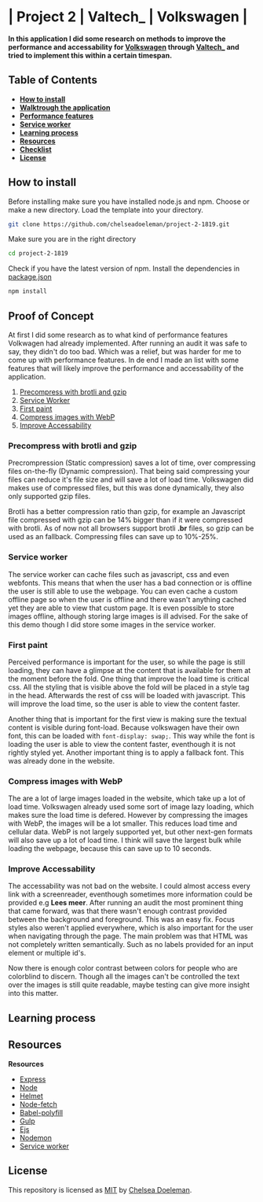 # | Project 2 | Valtech_ | Volkswagen |

**In this application I did some research on methods to improve the performance and accessability for [Volkswagen](https://www.volkswagen.nl/) through [Valtech_](https://www.valtech.com/nl-nl/) and tried to implement this within a certain timespan.**

## Table of Contents
* **[How to install](#how-to-install)** 
* **[Walktrough the application](#walk-trough-the-application)** 
* **[Performance features](#performance-features)**
* **[Service worker](#service-worker)**
* **[Learning process](#learning-process)**
* **[Resources](#resources)**
* **[Checklist](#checklist)**
* **[License](#license)**

## How to install

Before installing make sure you have installed node.js and npm.
Choose or make a new directory.
Load the template into your directory.

```bash
git clone https://github.com/chelseadoeleman/project-2-1819.git
```

Make sure you are in the right directory 
```bash
cd project-2-1819
```

Check if you have the latest version of npm.
Install the dependencies in [package.json](./package.json)
```bash
npm install
```

## Proof of Concept

At first I did some research as to what kind of performance features Volkwagen had already implemented. After running an audit it was safe to say, they didn't do too bad. Which was a relief, but was harder for me to come up with performance features. In de end I made an list with some features that will likely improve the performance and accessability of the application.

1.  [Precompress with brotli and gzip](#precompress-with-brotli-and-gzip)
2.  [Service Worker](#service-worker)
3.  [First paint](#first-paint)
4.  [Compress images with WebP](#compress-images-with-wepb)
5.  [Improve Accessability](#improve-accessability)


### Precompress with brotli and gzip

Precrompression (Static compression) saves a lot of time, over compressing files on-the-fly (Dynamic compression). That being said compressing your files can reduce it's file size and will save a lot of load time. Volkswagen did makes use of compressed files, but this was done dynamically, they also only supported gzip files. 

Brotli has a better compression ratio than gzip, for example an Javascript file compressed with gzip can be 14% bigger than if it were compressed with brotli. As of now not all browsers support brotli **.br** files, so gzip can be used as an fallback. Compressing files can save up to 10%-25%.



### Service worker

The service worker can cache files such as javascript, css and even webfonts. This means that when the user has a bad connection or is offline the user is still able to use the webpage. You can even cache a custom offline page so when the user is offline and there wasn't anything cached yet they are able to view that custom page. It is even possible to store images offline, although storing large images is ill advised. For the sake of this demo though I did store some images in the service worker.



### First paint

Perceived performance is important for the user, so while the page is still loading, they can have a glimpse at the content that is available for them at the moment before the fold. One thing that improve the load time is critical css. All the styling that is visible above the fold will be placed in a style tag in the head. Afterwards the rest of css will be loaded with javascript. This will improve the load time, so the user is able to view the content faster.

Another thing that is important for the first view is making sure the textual content is visible during font-load. Because volkswagen have their own font, this can be loaded with ```font-display: swap;```. This way while the font is loading the user is able to view the content faster, eventhough it is not rightly styled yet. Another important thing is to apply a fallback font. This was already done in the website.



### Compress images with WebP

The are a lot of large images loaded in the website, which take up a lot of load time. Volkswagen already used some sort of image lazy loading, which makes sure the load time is defered. However by compressing the images with WebP, the images will be a lot smaller. This reduces load time and cellular data. WebP is not largely supported yet, but other next-gen formats will also save up a lot of load time. I think will save the largest bulk while loading the webpage, because this can save up to 10 seconds.



### Improve Accessability

The accessability was not bad on the website. I could almost access every link with a screenreader, eventhough sometimes more information could be provided e.g **Lees meer**. After running an audit the most prominent thing that came forward, was that there wasn't enough contrast provided between the background and foreground. This was an easy fix. Focus styles also weren't applied everywhere, which is also important for the user when navigating through the page. The main problem was that HTML was not completely written semantically. Such as no labels provided for an input element or multiple id's.

Now there is enough color contrast between colors for people who are colorblind to discern. Though all the images can't be controlled the text over the images is still quite readable, maybe testing can give more insight into this matter.



## Learning process


## Resources

**Resources**
* [Express](https://expressjs.com/)
* [Node](https://nodejs.org/en/)
* [Helmet](https://github.com/helmetjs/helmet)
* [Node-fetch](https://www.npmjs.com/package/node-fetch)
* [Babel-polyfill](https://cdnjs.com/libraries/babel-polyfill)
* [Gulp](https://gulpjs.com/)
* [Ejs](https://ejs.co/)
* [Nodemon](https://nodemon.io/)
* [Service worker](https://developers.google.com/web/fundamentals/primers/service-workers/#you_need_https)

## License
This repository is licensed as [MIT](LICENSE) by [Chelsea Doeleman](https://github.com/chelseadoeleman).
